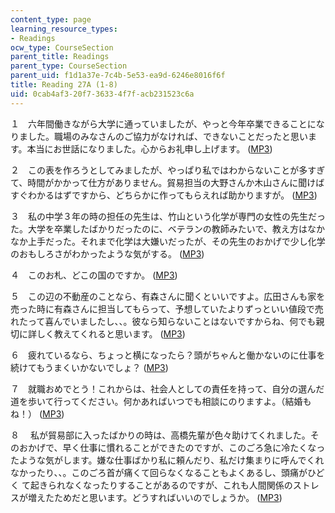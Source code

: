 ```yaml
---
content_type: page
learning_resource_types:
- Readings
ocw_type: CourseSection
parent_title: Readings
parent_type: CourseSection
parent_uid: f1d1a37e-7c4b-5e53-ea9d-6246e8016f6f
title: Reading 27A (1-8)
uid: 0cab4af3-20f7-3633-4f7f-acb231523c6a
---
```


１　六年間働きながら大学に通っていましたが、やっと今年卒業できることになりました。職場のみなさんのご協力がなければ、できないことだったと思います。本当にお世話になりました。心からお礼申し上げます。 ([MP3](/ans7870/21f/21f.505/f05/audio/Lesson27A-1.mp3))

２　この表を作ろうとしてみましたが、やっぱり私ではわからないことが多すぎて、時間がかかって仕方がありません。貿易担当の大野さんか木山さんに聞けばすぐわかるはずですから、どちらかに作ってもらえれば助かりますが。 ([MP3](/ans7870/21f/21f.505/f05/audio/Lesson27A-2.mp3))

３　私の中学３年の時の担任の先生は、竹山という化学が専門の女性の先生だった。大学を卒業したばかりだったのに、ベテランの教師みたいで、教え方はなかなか上手だった。それまで化学は大嫌いだったが、その先生のおかげで少し化学のおもしろさがわかったような気がする。 ([MP3](/ans7870/21f/21f.505/f05/audio/Lesson27A-3.mp3))

４　このお札、どこの国のですか。 ([MP3](/ans7870/21f/21f.505/f05/audio/Lesson27A-4.mp3))

５　この辺の不動産のことなら、有森さんに聞くといいですよ。広田さんも家を売った時に有森さんに担当してもらって、予想していたよりずっといい値段で売れたって喜んでいましたし、、。彼なら知らないことはないですからね、何でも親切に詳しく教えてくれると思います。 ([MP3](/ans7870/21f/21f.505/f05/audio/Lesson27A-5.mp3))

６　疲れているなら、ちょっと横になったら？頭がちゃんと働かないのに仕事を続けてもうまくいかないでしょ？ ([MP3](/ans7870/21f/21f.505/f05/audio/Lesson27A-6.mp3))

７　就職おめでとう！これからは、社会人としての責任を持って、自分の選んだ道を歩いて行ってください。何かあればいつでも相談にのりますよ。（結婚もね！） ([MP3](/ans7870/21f/21f.505/f05/audio/Lesson27A-7.mp3))

８　 私が貿易部に入ったばかりの時は、高橋先輩が色々助けてくれました。そのおかげで、早く仕事に慣れることができたのですが、このごろ急に冷たくなっ　たような気がします。嫌な仕事ばかり私に頼んだり、私だけ集まりに呼んでくれなかったり、、。このごろ首が痛くて回らなくなることもよくあるし、頭痛がひどく て起きられなくなったりすることがあるのですが、これも人間関係のストレスが増えたためだと思います。どうすればいいのでしょうか。 ([MP3](/ans7870/21f/21f.505/f05/audio/Lesson27A-8.mp3))